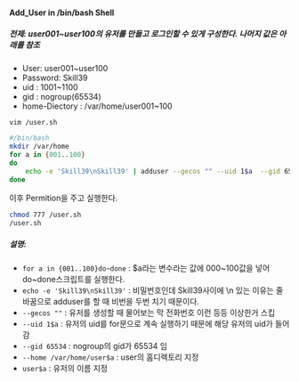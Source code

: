 #### Add_User in /bin/bash Shell

##### 전제: user001~user100의 유저를 만들고 로그인할 수 있게 구성한다. 나머지 값은 아래를 참조
-   User: user001~user100
-   Password: Skill39
-   uid : 1001~1100
-   gid : nogroup(65534)
-   home-Diectory : /var/home/user001~100

```bash
vim /user.sh
```
```bash
#/bin/bash
mkdir /var/home
for a in {001..100}
do
    echo -e 'Skill39\nSkill39' | adduser --gecos "" --uid 1$a  --gid 65534 --home /var/home/user$a user$a 
done
```
이후 Permition을 주고 실행한다.
```bash
chmod 777 /user.sh
/user.sh
```

##### 설명:
- ``for a in {001..100}do~done`` : $a라는 변수라는 값에 000~100값을 넣어 do~done스크립트를 실행한다.
-   ``echo -e 'Skill39\nSkill39'`` : 비밀번호인데 Skill39사이에 \n 있는 이유는 줄바꿈으로 adduser를 할 때 비번을 두번 치기 때문이다.
-   ``--gecos ""`` : 유저를 생성할 때 물어보는 막 전화번호 이런 등등 이상한거 스킵
-   ``--uid 1$a`` : 유저의 uid를  for문으로 계속 실행하기 때문에 해당 유저의 uid가 들어감
-   ``--gid 65534`` : nogroup의 gid가 65534 임
-   ``--home /var/home/user$a`` : user의 홈디렉토리 지정
-   ``user$a`` : 유저의 이름 지정
